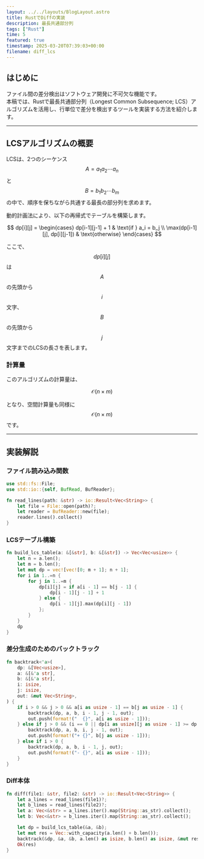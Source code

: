 ```yaml
---
layout: ../../layouts/BlogLayout.astro
title: RustでDiffの実装
description: 最長共通部分列
tags: ["Rust"]
time: 5
featured: true
timestamp: 2025-03-20T07:39:03+00:00
filename: diff_lcs
---
```


## はじめに

ファイル間の差分検出はソフトウェア開発に不可欠な機能です。  
本稿では、Rustで最長共通部分列（Longest Common Subsequence; LCS）アルゴリズムを活用し、行単位で差分を検出するツールを実装する方法を紹介します。

---

## LCSアルゴリズムの概要

LCSは、2つのシーケンス $$A = a_1 a_2 \cdots a_n$$ と $$B = b_1 b_2 \cdots b_m$$ の中で、順序を保ちながら共通する最長の部分列を求めます。

動的計画法により、以下の再帰式でテーブルを構築します。

$$
dp[i][j] =
\begin{cases}
dp[i-1][j-1] + 1 & \text{if } a_i = b_j \\
\max(dp[i-1][j], dp[i][j-1]) & \text{otherwise}
\end{cases}
$$

ここで、$$dp[i][j]$$ は $$A$$ の先頭から $$i$$ 文字、$$B$$ の先頭から $$j$$ 文字までのLCSの長さを表します。

### 計算量

このアルゴリズムの計算量は、

$$
\mathcal{O}(n \times m)
$$

となり、空間計算量も同様に $$\mathcal{O}(n \times m)$$ です。

---

## 実装解説

### ファイル読み込み関数

```rust
use std::fs::File;
use std::io::{self, BufRead, BufReader};

fn read_lines(path: &str) -> io::Result<Vec<String>> {
    let file = File::open(path)?;
    let reader = BufReader::new(file);
    reader.lines().collect()
}
```

### LCSテーブル構築

```rust
fn build_lcs_table(a: &[&str], b: &[&str]) -> Vec<Vec<usize>> {
    let n = a.len();
    let m = b.len();
    let mut dp = vec![vec![0; m + 1]; n + 1];
    for i in 1..=n {
        for j in 1..=m {
            dp[i][j] = if a[i - 1] == b[j - 1] {
                dp[i - 1][j - 1] + 1
            } else {
                dp[i - 1][j].max(dp[i][j - 1])
            };
        }
    }
    dp
}
```

### 差分生成のためのバックトラック

```rust
fn backtrack<'a>(
    dp: &[Vec<usize>],
    a: &[&'a str],
    b: &[&'a str],
    i: isize,
    j: isize,
    out: &mut Vec<String>,
) {
    if i > 0 && j > 0 && a[i as usize - 1] == b[j as usize - 1] {
        backtrack(dp, a, b, i - 1, j - 1, out);
        out.push(format!("  {}", a[i as usize - 1]));
    } else if j > 0 && (i == 0 || dp[i as usize][j as usize - 1] >= dp[i as usize - 1][j as usize]) {
        backtrack(dp, a, b, i, j - 1, out);
        out.push(format!("+ {}", b[j as usize - 1]));
    } else if i > 0 {
        backtrack(dp, a, b, i - 1, j, out);
        out.push(format!("- {}", a[i as usize - 1]));
    }
}
```

### Diff本体

```rust
fn diff(file1: &str, file2: &str) -> io::Result<Vec<String>> {
    let a_lines = read_lines(file1)?;
    let b_lines = read_lines(file2)?;
    let a: Vec<&str> = a_lines.iter().map(String::as_str).collect();
    let b: Vec<&str> = b_lines.iter().map(String::as_str).collect();

    let dp = build_lcs_table(&a, &b);
    let mut res = Vec::with_capacity(a.len() + b.len());
    backtrack(&dp, &a, &b, a.len() as isize, b.len() as isize, &mut res);
    Ok(res)
}
```
